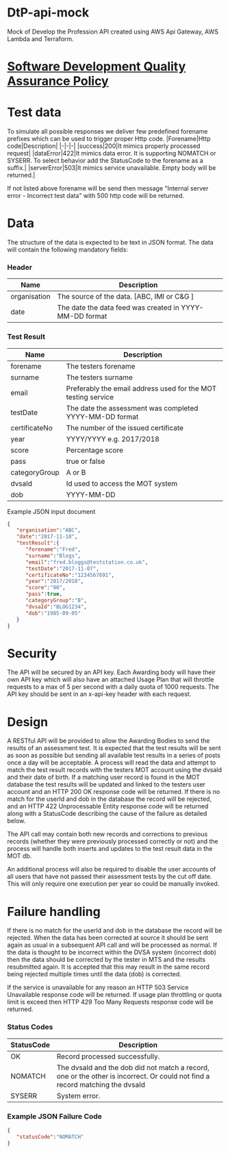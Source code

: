 
# DtP-api-mock
Mock of Develop the Profession API created using AWS Api Gateway, AWS Lambda and Terraform.

# [Software Development Quality Assurance Policy](docs/NodejsDevQuality.md)

# Test data
To simulate all possible responses we deliver few predefined forename prefixes which can be used to trigger proper Http code.
|Forename|Http code|Description|
|-|-|-|
|success|200|It mimics properly processed request|
|dataError|422|It mimics data error. It is supporting NOMATCH or SYSERR. To select behavior add the StatusCode to the forename as a suffix.|
|serverError|503|It mimics service unavailable. Empty body will be returned.|

If not listed above forename will be send then message "Internal server error - Incorrect test data" with 500 http code will be returned. 

# Data
The structure of the data is expected to be text in JSON format. The data will contain the following mandatory fields:
### Header
|Name|Description|
|-|-|
|organisation|The source of the data. [ABC, IMI or C&G ]|
|date|The date the data feed was created in YYYY-MM-DD format|
### Test Result
|Name|Description|
|-|-|
|forename|The testers forename|
|surname|The testers surname|
|email|Preferably the email address used for the MOT testing service|
|testDate|The date the assessment was completed YYYY-MM-DD format|
|certificateNo|The number of the issued certificate|
|year|YYYY/YYYY e.g. 2017/2018|
|score|Percentage score|
|pass|true or false|
|categoryGroup|A or B|
|dvsaId|Id used to access the MOT system|
|dob|YYYY-MM-DD|


Example JSON input document
```json
{
   "organisation":"ABC",
   "date":"2017-11-18",
   "testResult":{
      "forename":"Fred",
      "surname":"Blogs",
      "email":"fred.bloggs@teststation.co.uk",
      "testDate":"2017-11-07",
      "certificateNo":"1234567891",
      "year":"2017/2018",
      "score":"80",
      "pass":true,
      "categoryGroup":"B",
      "dvsaId":"BLOG1234",
      "dob":"1985-09-05"
   }
}
```

# Security
The API will be secured by an API key. Each Awarding body will have their own API key which will also have an attached Usage Plan that will throttle requests to a max of 5 per second with a daily quota of 1000 requests. The API key should be sent in an x-api-key header with each request.

# Design
A RESTful API will be provided to allow the Awarding Bodies to send the results of an assessment test. It is expected that the test results will be sent as soon as possible but sending all available test results in a series of posts once a day will be acceptable. A process will read the data and attempt to match the test result records with the testers MOT account using the dvsaId and their date of birth. If a matching user record is found in the MOT database the test results will be updated and linked to the testers user account and an HTTP 200 OK response code will be returned. If there is no match for the userId and dob in the database the record will be rejected, and an HTTP 422 Unprocessable Entity response code will be returned along with a StatusCode describing the cause of the failure as detailed below.

The API call may contain both new records and corrections to previous records (whether they were previously processed correctly or not) and the process will handle both inserts and updates to the test result data in the MOT db.

An additional process will also be required to disable the user accounts of all users that have not passed their assessment tests by the cut off date. This will only require one execution per year so could be manually invoked.

# Failure handling
If there is no match for the userId and dob in the database the record will be rejected. When the data has been corrected at source it should be sent again as usual in a subsequent API call and will be processed as normal. If the data is thought to be incorrect within the DVSA system (incorrect dob) then the data should be corrected by the tester in MTS and the results resubmitted again. It is accepted that this may result in the same record being rejected multiple times until the data (dob) is corrected.

If the service is unavailable for any reason an HTTP 503 Service Unavailable response code will be returned.
If usage plan throttling or quota limit is exceed then HTTP 429 Too Many Requests response code will be returned.

### Status Codes
|StatusCode|Description|
|-|-|
|OK|Record processed successfully.|
|NOMATCH|The dvsaId and the dob did not match a record, one or the other is incorrect. Or could not find a record matching the dvsaId|
|SYSERR|System error.|

### Example JSON Failure Code

```json
{
   "statusCode":"NOMATCH"
}
```